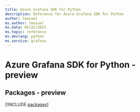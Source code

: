 ```yaml
---
title: Azure Grafana SDK for Python
description: Reference for Azure Grafana SDK for Python
author: lmazuel
ms.author: lmazuel
ms.data: 05/22/2023
ms.topic: reference
ms.devlang: python
ms.service: grafana
---
```

# Azure Grafana SDK for Python - preview
## Packages - preview
[!INCLUDE [packages](grafana-index.md)]